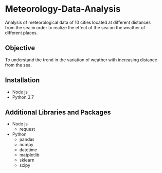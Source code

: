# Meteorology-Data-Analysis

Analysis of meteorological data of 10 cities located at different distances from the sea in order to realize the effect of the sea on the weather of different places.

## Objective

To understand the trend in the variation of weather with increasing distance from the sea.

## Installation

* Node js
* Python 3.7

## Additional Libraries and Packages

* Node js
  * request
* Python
  * pandas
  * numpy
  * datetime
  * matplotlib
  * sklearn
  * scipy
